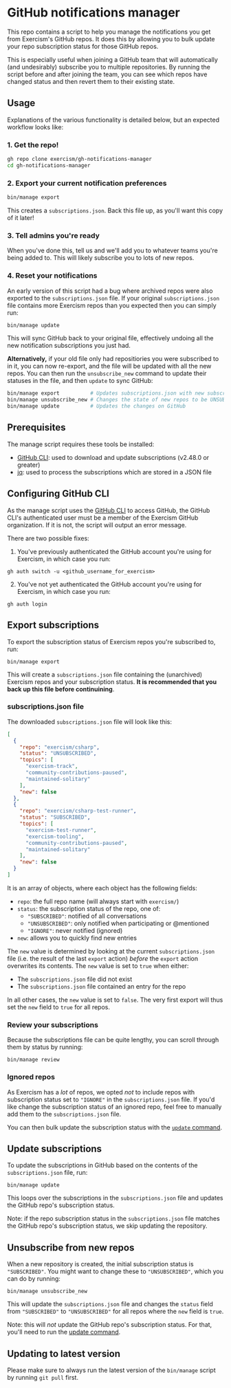 # GitHub notifications manager

This repo contains a script to help you manage the notifications you get from Exercism's GitHub repos.
It does this by allowing you to bulk update your repo subscription status for those GitHub repos.

This is especially useful when joining a GitHub team that will automatically (and undesirably) subscribe you to multiple repositories.
By running the script before and after joining the team, you can see which repos have changed status and then revert them to their existing state.

## Usage

Explanations of the various functionality is detailed below, but an expected workflow looks like:

### 1. Get the repo!

```bash
gh repo clone exercism/gh-notifications-manager
cd gh-notifications-manager
```

### 2. Export your current notification preferences

```bash
bin/manage export
```

This creates a `subscriptions.json`.
Back this file up, as you'll want this copy of it later!

### 3. Tell admins you're ready

When you've done this, tell us and we'll add you to whatever teams you're being added to.
This will likely subscribe you to lots of new repos.

### 4. Reset your notifications

An early version of this script had a bug where archived repos were also exported to the `subscriptions.json` file.
If your original `subscriptions.json` file contains more Exercism repos than you expected then you can simply run:

```bash
bin/manage update
```

This will sync GitHub back to your original file, effectively undoing all the new notification subscriptions you just had.

**Alternatively,** if your old file only had repositiories you were subscribed to in it, you can now re-export, and the file will be updated with all the new repos.
You can then run the `unsubscribe_new` command to update their statuses in the file, and then `update` to sync GitHub:

```bash
bin/manage export          # Updates subscriptions.json with new subscriptions
bin/manage unsubscribe_new # Changes the state of new repos to be UNSUBSCRIBED
bin/manage update          # Updates the changes on GitHub
```

## Prerequisites

The manage script requires these tools be installed:

- [GitHub CLI](https://cli.github.com/): used to download and update subscriptions (v2.48.0 or greater)
- [jq](https://jqlang.github.io/jq/): used to process the subscriptions which are stored in a JSON file

## Configuring GitHub CLI

As the manage script uses the [GitHub CLI](https://cli.github.com/) to access GitHub, the GitHub CLI's authenticated user must be a member of the Exercism GitHub organization.
If it is not, the script will output an error message.

There are two possible fixes:

1. You've previously authenticated the GitHub account you're using for Exercism, in which case you run:

```shell
gh auth switch -u <github_username_for_exercism>
```

2. You've not yet authenticated the GitHub account you're using for Exercism, in which case you run:

```shell
gh auth login
```

## Export subscriptions

To export the subscription status of Exercism repos you're subscribed to, run:

```shell
bin/manage export
```

This will create a `subscriptions.json` file containing the (unarchived) Exercism repos and your subscription status.
**It is recommended that you back up this file before continuining**.

### subscriptions.json file

The downloaded `subscriptions.json` file will look like this:

```json
[
  {
    "repo": "exercism/csharp",
    "status": "UNSUBSCRIBED",
    "topics": [
      "exercism-track",
      "community-contributions-paused",
      "maintained-solitary"
    ],
    "new": false
  },
  {
    "repo": "exercism/csharp-test-runner",
    "status": "SUBSCRIBED",
    "topics": [
      "exercism-test-runner",
      "exercism-tooling",
      "community-contributions-paused",
      "maintained-solitary"
    ],
    "new": false
  }
]
```

It is an array of objects, where each object has the following fields:

- `repo`: the full repo name (will always start with `exercism/`)
- `status`: the subscription status of the repo, one of:
  - `"SUBSCRIBED"`: notified of all conversations
  - `"UNSUBSCRIBED"`: only notified when participating or @mentioned
  - `"IGNORE"`: never notified (ignored)
- `new`: allows you to quickly find new entries

The `new` value is determined by looking at the current `subscriptions.json` file (i.e. the result of the last `export` action) _before_ the `export` action overwrites its contents.
The `new` value is set to `true` when either:

- The `subscriptions.json` file did not exist
- The `subscriptions.json` file contained an entry for the repo

In all other cases, the `new` value is set to `false`.
The very first export will thus set the `new` field to `true` for all repos.

### Review your subscriptions

Because the subscriptions file can be quite lengthy, you can scroll through them by status by running:

```shell
bin/manage review
```

### Ignored repos

As Exercism has a _lot_ of repos, we opted _not_ to include repos with subscription status set to `"IGNORE"` in the `subscriptions.json` file.
If you'd like change the subscription status of an ignored repo, feel free to manually add them to the `subscriptions.json` file.

You can then bulk update the subscription status with the [`update` command](#update-subscriptions).

## Update subscriptions

To update the subscriptions in GitHub based on the contents of the `subscriptions.json` file, run:

```shell
bin/manage update
```

This loops over the subscriptions in the `subscriptions.json` file and updates the GitHub repo's subscription status.

Note: if the repo subscription status in the `subscriptions.json` file matches the GitHub repo's subscription status, we skip updating the repository.

## Unsubscribe from new repos

When a new repository is created, the initial subscription status is `"SUBSCRIBED"`.
You might want to change these to `"UNSUBSCRIBED"`, which you can do by running:

```shell
bin/manage unsubscribe_new
```

This will update the `subscriptions.json` file and changes the `status` field from `"SUBSCRIBED"` to `"UNSUBSCRIBED"` for all repos where the `new` field is `true`.

Note: this will _not_ update the GitHub repo's subscription status.
For that, you'll need to run the [update command](#update-subscriptions).

## Updating to latest version

Please make sure to always run the latest version of the `bin/manage` script by running `git pull` first.
